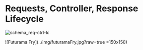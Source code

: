 # Requests, Controller, Response Lifecycle

![schema_req-ctrl-lc](http://symfony.com/doc/current/_images/request-flow.png)

![Futurama Fry](../img/futuramaFry.jpg?raw=true =150x150)
